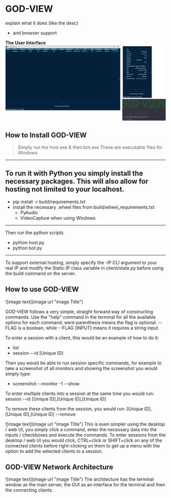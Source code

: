 # GOD-VIEW
explain what it does (like the desc)
- and browser support

**The User Interface**
<img src="/build/github/UI.png" />

## How to Install GOD-VIEW
> Simply run the host.exe & then bot.exe
  > These are executable files for Windows
---
To run it with Python you simply install the necessary packages.
This will also allow for hosting not limited to your localhost.
---
- pip install -r build/requirements.txt
- install the necessary .wheel files from build/wheel_requirements.txt
  - PyAudio
  - VideoCapture when using Windows
---
Then run the python scripts
- python host.py
- python bot.py
---
To support external hosting, simply specify the -IP CLI argument to your real IP and modify the Static.IP class variable in client/state.py before using the build command on the server.

## How to use GOD-VIEW
![image text](image url "image Title")

GOD-VIEW follows a very simple, straight forward way of constructing commands. Use the "help" command in the terminal for all the available options for each command, were parenthesis means the flag is optional. --FLAG is a boolean, while --FLAG [INPUT] means it requires a string input.

To enter a session with a client, this would be an example of how to do it:
- list
- session --id [Unique ID]

Then you would be able to run session specific commands, for example to take a screenshot of all monitors and showing the screenshot you would simply type:
- screenshot --monitor -1 --show

To enter multiple clients into a session at the same time you would run:
session --id [Unique ID],[Unique ID],[Unique ID]

To remove these clients from the session, you would run:
[Unique ID],[Unique ID],[Unique ID] --remove

![image text](image url "image Title")
This is even simpler using the desktop / web UI, you simply click a command, enter the necessary data into the inputs / checkboxes and execute the commands. To enter sessions from the desktop / web UI you would click, CTRL+click or SHIFT+click on any of the connected clients before right-clicking on them to get up a menu with the option to add the selected clients to a session.

## GOD-VIEW Network Architecture
![image text](image url "image Title")
The architecture has the terminal window as the main server, the GUI as an interface for the terminal and then the connecting clients.
